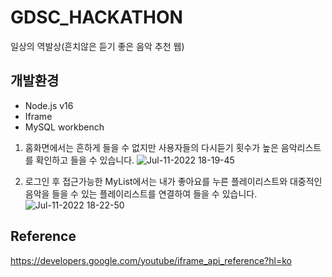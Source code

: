 # GDSC_HACKATHON
일상의 역발상(흔치않은 듣기 좋은 음악 추천 웹)

## 개발환경
* Node.js v16
* Iframe
* MySQL workbench

1. 홈화면에서는 흔하게 들을 수 없지만 사용자들의 다시듣기 횟수가 높은 음악리스트를 확인하고 들을 수 있습니다.
![Jul-11-2022 18-19-45](https://user-images.githubusercontent.com/64346003/178231865-02e6fce0-1651-43ce-ae9b-75b97746f8d8.gif)

2. 로그인 후 접근가능한 MyList에서는 내가 좋아요를 누른 플레이리스트와 대중적인 음악을 들을 수 있는 플레이리스트를 연결하여 들을 수 있습니다.
![Jul-11-2022 18-22-50](https://user-images.githubusercontent.com/64346003/178232584-7c0b9a71-539a-4618-8b80-71b0cafdc06c.gif)

## Reference
https://developers.google.com/youtube/iframe_api_reference?hl=ko
